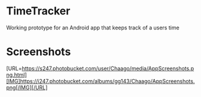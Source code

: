 # TimeTracker

Working prototype for an Android app that keeps track of a users time

# Screenshots

[URL=https://s247.photobucket.com/user/Chaago/media/AppScreenshots.png.html][IMG]https://i247.photobucket.com/albums/gg143/Chaago/AppScreenshots.png[/IMG][/URL]
